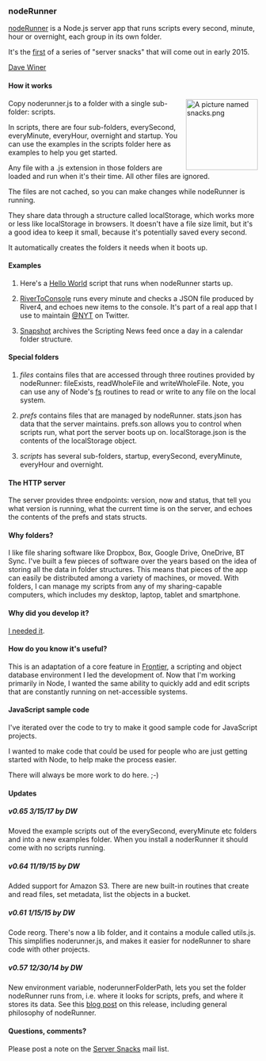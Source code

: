 ### nodeRunner

<a href="http://noderunner.org/">nodeRunner</a> is a Node.js server app that runs scripts every second, minute, hour or overnight, each group in its own folder. 

It's the <a href="http://scripting.com/2014/12/28/forReviewNoderunner.html">first</a> of a series of "server snacks" that will come out in early 2015. 

<a href="http://noderunner.smallpict.com/2015/01/03/whyINeededNoderunner.html">Dave Winer</a>

#### How it works

<img src="http://scripting.com/2014/12/28/snacks.png" width="145" height="143" border="0" align="right" alt="A picture named snacks.png">Copy noderunner.js to a folder with a single sub-folder: scripts. 

In scripts, there are four sub-folders, everySecond, everyMinute, everyHour, overnight and startup. You can use the examples in the scripts folder here as examples to help you get started.

Any file with a .js extension in those folders are loaded and run when it's their time. All other files are ignored.

The files are not cached, so you can make changes while nodeRunner is running.

They share data through a structure called localStorage, which works more or less like localStorage in browsers. It doesn't have a file size limit, but it's a good idea to keep it small, because it's potentially saved every second. 

It automatically creates the folders it needs when it boots up.

#### Examples

1. Here's a <a href="https://github.com/scripting/noderunner/blob/master/scripts/startup/hello.js">Hello World</a> script that runs when nodeRunner starts up.

2. <a href="https://github.com/scripting/noderunner/blob/master/scripts/everyMinute/rivertoconsole.js">RiverToConsole</a> runs every minute and checks a JSON file produced by River4, and echoes new items to the console. It's part of a real app that I use to maintain <a href="https://twitter.com/nyt">@NYT</a> on Twitter. 

3. <a href="https://github.com/scripting/noderunner/blob/master/scripts/overnight/snapshot.js">Snapshot</a> archives the Scripting News feed once a day in a calendar folder structure.

#### Special folders

1. *files* contains files that are accessed through three routines provided by nodeRunner: fileExists, readWholeFile and writeWholeFile. Note, you can use any of Node's <a href="http://nodejs.org/api/fs.html">fs</a> routines to read or write to any file on the local system. 

2. *prefs* contains files that are managed by nodeRunner. stats.json has data that the server maintains. prefs.son allows you to control when scripts run, what port the server boots up on. localStorage.json is the contents of the localStorage object. 

3. *scripts* has several sub-folders, startup, everySecond, everyMinute, everyHour and overnight. 

#### The HTTP server

The server provides three endpoints: version, now and status, that tell you what version is running, what the current time is on the server, and echoes the contents of the prefs and stats structs. 

#### Why folders?

I like file sharing software like Dropbox, Box, Google Drive, OneDrive, BT Sync. I've built a few pieces of software over the years based on the idea of storing all the data in folder structures. This means that pieces of the app can easily be distributed among a variety of machines, or moved. With folders, I can manage my scripts from any of my sharing-capable computers, which includes my desktop, laptop, tablet and smartphone. 

#### Why did you develop it?

<a href="http://noderunner.smallpict.com/2015/01/03/whyINeededNoderunner.html">I needed it</a>.

#### How do you know it's useful?

This is an adaptation of a core feature in <a href="http://hellofrontier.com/">Frontier</a>, a scripting and object database environment I led the development of. Now that I'm working primarily in Node, I wanted the same ability to quickly add and edit scripts that are constantly running on net-accessible systems. 

#### JavaScript sample code

I've iterated over the code to try to make it good sample code for JavaScript projects. 

I wanted to make code that could be used for people who are just getting started with Node, to help make the process easier.

There will always be more work to do here. ;-)

#### Updates

##### v0.65 3/15/17 by DW

Moved the example scripts out of the everySecond, everyMinute etc folders and into a new examples folder. When you install a noderRunner it should come with no scripts running. 

##### v0.64 11/19/15 by DW

Added support for Amazon S3. There are new built-in routines that create and read files, set metadata, list the objects in a bucket. 

##### v0.61 1/15/15 by DW

Code reorg. There's now a lib folder, and it contains a module called utils.js. This simplifies noderunner.js, and makes it easier for nodeRunner to share code with other projects.

##### v0.57 12/30/14 by DW

New environment variable, noderunnerFolderPath, lets you set the folder nodeRunner runs from, i.e. where it looks for scripts, prefs, and where it stores its data. See this <a href="http://noderunner.smallpict.com/2014/12/30/noderunnerV057.html">blog post</a> on this release, including general philosophy of nodeRunner.

#### Questions, comments?

Please post a note on the <a href="https://groups.google.com/forum/#!forum/server-snacks">Server Snacks</a> mail list. 


